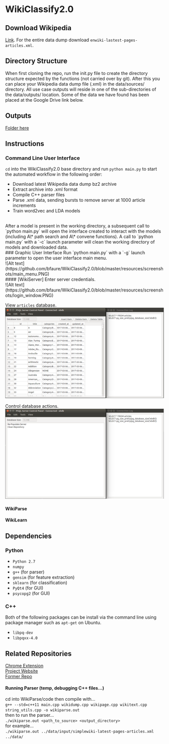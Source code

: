 # WikiClassify2.0

## Download Wikipedia
[Link](https://dumps.wikimedia.org/enwiki/latest/). For the entire data dump download `enwiki-lastest-pages-articles.xml`.

## Directory Structure
When first cloning the repo, run the init.py file to create the directory structure expected by the functions (not carried over by git). After this you can place your Wikipedia data dump file (.xml) in the data/sources/ directory. All use case outputs will reside in one of the sub-directories of the data/outputs/ location. Some of the data we have found has been placed at the Google Drive link below.

## Outputs
[Folder here](https://drive.google.com/open?id=0BxJe_Ggl7BIgbGFHd3lkMDA3d3M)

## Instructions

### Command Line User Interface
`cd` into the WikiClassify2.0 base directory and run `python main.py` to start the automated workflow in the following order:<br>
* Download latest Wikipedia data dump bz2 archive
* Extract archive into .xml format
* Compile C++ parser files
* Parse .xml data, sending bursts to remove server at 1000 article increments
* Train word2vec and LDA models
<br>
After a model is present in the working directory, a subsequent call to `python main.py` will open the interface created to interact with the models (including A\* path search and A\* convene functions). A call to `python main.py` with a `-c` launch parameter will clean the working directory of models and downloaded data.
<br>
### Graphic User Interface
Run `python main.py` with a `-g` launch parameter to open the user interface main menu.<br>
![Alt text](https://github.com/bfaure/WikiClassify2.0/blob/master/resources/screenshots/main_menu.PNG)
<br>
#### [WikiServer]
Enter server credentials.<br>
![Alt text](https://github.com/bfaure/WikiClassify2.0/blob/master/resources/screenshots/login_window.PNG)

View `articles` database.<br>
![Alt text](https://github.com/bfaure/WikiClassify2.0/blob/master/resources/screenshots/table_view.PNG)

Control database actions.<br>
![Alt text](https://github.com/bfaure/WikiClassify2.0/blob/master/resources/screenshots/control_panel.PNG)

#### WikiParse
#### WikiLearn

## Dependencies
### Python
* `Python 2.7`
* `numpy`
* `g++` (for parser)
* `gensim` (for feature extraction)
* `sklearn` (for classification)
* `PyQt4` (for GUI)
* `psycopg2` (for GUI)
### C++
Both of the following packages can be install via the command line using package manager such as `apt-get` on Ubuntu.<br>
* `libpq-dev`
* `libpqxx-4.0`

## Related Repositories

[Chrome Extension](https://github.com/lukewielgus/WikiExtension) <br>
[Project Website](https://github.com/waynesun95/WikiClassifySite) <br>
[Former Repo](https://github.com/nathankjer/WikiClassify)

#### Running Parser (temp, debugging C++ files...)
cd into WikiParse/code then compile with...<br>
`g++ --std=c++11 main.cpp wikidump.cpp wikipage.cpp wikitext.cpp string_utils.cpp -o wikiparse.out`<br>
then to run the parser...<br>
`./wikiparse.out <path_to_source> <output_directory>`<br>
for example...<br>
`./wikiparse.out ../data/input/simplewiki-latest-pages-articles.xml ../data/`
